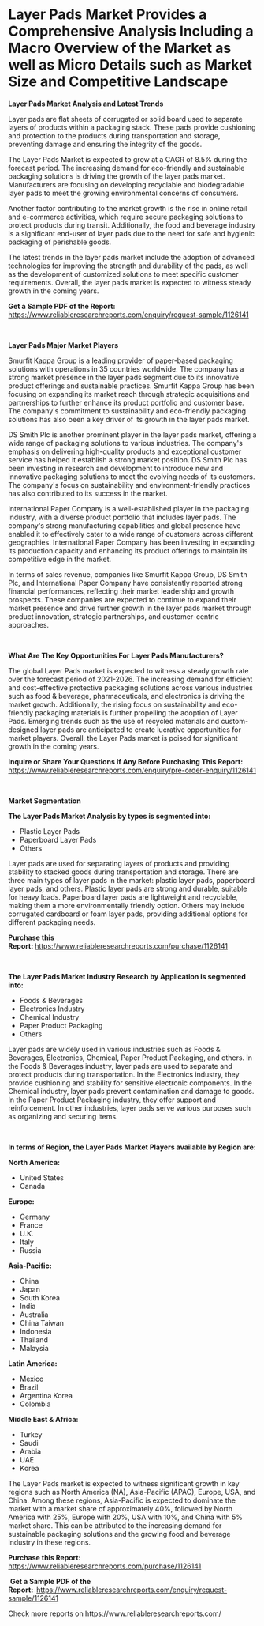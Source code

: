 <p><h1>Layer Pads Market Provides a Comprehensive Analysis Including a Macro Overview of the Market as well as Micro Details such as Market Size and Competitive Landscape</h1></p><p><strong>Layer Pads Market Analysis and Latest Trends</strong></p>
<p><p>Layer pads are flat sheets of corrugated or solid board used to separate layers of products within a packaging stack. These pads provide cushioning and protection to the products during transportation and storage, preventing damage and ensuring the integrity of the goods.</p><p>The Layer Pads Market is expected to grow at a CAGR of 8.5% during the forecast period. The increasing demand for eco-friendly and sustainable packaging solutions is driving the growth of the layer pads market. Manufacturers are focusing on developing recyclable and biodegradable layer pads to meet the growing environmental concerns of consumers.</p><p>Another factor contributing to the market growth is the rise in online retail and e-commerce activities, which require secure packaging solutions to protect products during transit. Additionally, the food and beverage industry is a significant end-user of layer pads due to the need for safe and hygienic packaging of perishable goods.</p><p>The latest trends in the layer pads market include the adoption of advanced technologies for improving the strength and durability of the pads, as well as the development of customized solutions to meet specific customer requirements. Overall, the layer pads market is expected to witness steady growth in the coming years.</p></p>
<p><strong>Get a Sample PDF of the Report:&nbsp;</strong> <a href="https://www.reliableresearchreports.com/enquiry/request-sample/1126141">https://www.reliableresearchreports.com/enquiry/request-sample/1126141</a></p>
<p>&nbsp;</p>
<p><strong>Layer Pads Major Market Players</strong></p>
<p><p>Smurfit Kappa Group is a leading provider of paper-based packaging solutions with operations in 35 countries worldwide. The company has a strong market presence in the layer pads segment due to its innovative product offerings and sustainable practices. Smurfit Kappa Group has been focusing on expanding its market reach through strategic acquisitions and partnerships to further enhance its product portfolio and customer base. The company's commitment to sustainability and eco-friendly packaging solutions has also been a key driver of its growth in the layer pads market.</p><p>DS Smith Plc is another prominent player in the layer pads market, offering a wide range of packaging solutions to various industries. The company's emphasis on delivering high-quality products and exceptional customer service has helped it establish a strong market position. DS Smith Plc has been investing in research and development to introduce new and innovative packaging solutions to meet the evolving needs of its customers. The company's focus on sustainability and environment-friendly practices has also contributed to its success in the market.</p><p>International Paper Company is a well-established player in the packaging industry, with a diverse product portfolio that includes layer pads. The company's strong manufacturing capabilities and global presence have enabled it to effectively cater to a wide range of customers across different geographies. International Paper Company has been investing in expanding its production capacity and enhancing its product offerings to maintain its competitive edge in the market.</p><p>In terms of sales revenue, companies like Smurfit Kappa Group, DS Smith Plc, and International Paper Company have consistently reported strong financial performances, reflecting their market leadership and growth prospects. These companies are expected to continue to expand their market presence and drive further growth in the layer pads market through product innovation, strategic partnerships, and customer-centric approaches.</p></p>
<p>&nbsp;</p>
<p><strong>What Are The Key Opportunities For Layer Pads Manufacturers?</strong></p>
<p><p>The global Layer Pads market is expected to witness a steady growth rate over the forecast period of 2021-2026. The increasing demand for efficient and cost-effective protective packaging solutions across various industries such as food & beverage, pharmaceuticals, and electronics is driving the market growth. Additionally, the rising focus on sustainability and eco-friendly packaging materials is further propelling the adoption of Layer Pads. Emerging trends such as the use of recycled materials and custom-designed layer pads are anticipated to create lucrative opportunities for market players. Overall, the Layer Pads market is poised for significant growth in the coming years.</p></p>
<p><strong>Inquire or Share Your Questions If Any Before Purchasing This Report:</strong> <a href="https://www.reliableresearchreports.com/enquiry/pre-order-enquiry/1126141">https://www.reliableresearchreports.com/enquiry/pre-order-enquiry/1126141</a></p>
<p>&nbsp;</p>
<p><strong>Market Segmentation</strong></p>
<p><strong>The Layer Pads Market Analysis by types is segmented into:</strong></p>
<p><ul><li>Plastic Layer Pads</li><li>Paperboard Layer Pads</li><li>Others</li></ul></p>
<p><p>Layer pads are used for separating layers of products and providing stability to stacked goods during transportation and storage. There are three main types of layer pads in the market: plastic layer pads, paperboard layer pads, and others. Plastic layer pads are strong and durable, suitable for heavy loads. Paperboard layer pads are lightweight and recyclable, making them a more environmentally friendly option. Others may include corrugated cardboard or foam layer pads, providing additional options for different packaging needs.</p></p>
<p><strong>Purchase this Report:&nbsp;</strong><a href="https://www.reliableresearchreports.com/purchase/1126141">https://www.reliableresearchreports.com/purchase/1126141</a></p>
<p>&nbsp;</p>
<p><strong>The Layer Pads Market Industry Research by Application is segmented into:</strong></p>
<p><ul><li>Foods & Beverages</li><li>Electronics Industry</li><li>Chemical Industry</li><li>Paper Product Packaging</li><li>Others</li></ul></p>
<p><p>Layer pads are widely used in various industries such as Foods & Beverages, Electronics, Chemical, Paper Product Packaging, and others. In the Foods & Beverages industry, layer pads are used to separate and protect products during transportation. In the Electronics industry, they provide cushioning and stability for sensitive electronic components. In the Chemical industry, layer pads prevent contamination and damage to goods. In the Paper Product Packaging industry, they offer support and reinforcement. In other industries, layer pads serve various purposes such as organizing and securing items.</p></p>
<p>&nbsp;</p>
<p><strong>In terms of Region, the Layer Pads Market Players available by Region are:</strong></p>
<p>
    <p> <strong> North America: </strong>
        <ul>
            <li>United States</li>
            <li>Canada</li>
        </ul>
        </p> 
    <p> <strong> Europe: </strong>
        <ul>
            <li>Germany</li>
            <li>France</li>
            <li>U.K.</li>
            <li>Italy</li>
            <li>Russia</li>
        </ul>
        </p> 
    <p> <strong> Asia-Pacific: </strong>
        <ul>
            <li>China</li>
            <li>Japan</li>
            <li>South Korea</li>
            <li>India</li>
            <li>Australia</li>
            <li>China Taiwan</li>
            <li>Indonesia</li>
            <li>Thailand</li>
            <li>Malaysia</li>
        </ul>
        </p> 
    <p> <strong> Latin America: </strong>
        <ul>
            <li>Mexico</li>
            <li>Brazil</li>
            <li>Argentina Korea</li>
            <li>Colombia</li>
        </ul>
        </p> 
    <p> <strong> Middle East & Africa: </strong>
        <ul>
            <li>Turkey</li>
            <li>Saudi</li>
            <li>Arabia</li>
            <li>UAE</li>
            <li>Korea</li>
        </ul>
    </p>
    </p>
<p><p>The Layer Pads market is expected to witness significant growth in key regions such as North America (NA), Asia-Pacific (APAC), Europe, USA, and China. Among these regions, Asia-Pacific is expected to dominate the market with a market share of approximately 40%, followed by North America with 25%, Europe with 20%, USA with 10%, and China with 5% market share. This can be attributed to the increasing demand for sustainable packaging solutions and the growing food and beverage industry in these regions.</p></p>
<p><strong>Purchase this Report: </strong><a href="https://www.reliableresearchreports.com/purchase/1126141">https://www.reliableresearchreports.com/purchase/1126141</a></p>
<p>&nbsp;<strong>Get a Sample PDF of the Report:&nbsp;&nbsp;</strong><a href="https://www.reliableresearchreports.com/enquiry/request-sample/1126141">https://www.reliableresearchreports.com/enquiry/request-sample/1126141</a></p>
<p><strong></strong></p>
<p>Check more reports on https://www.reliableresearchreports.com/</p>